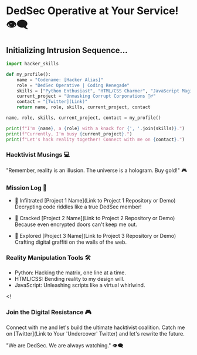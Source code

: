 
# DedSec Operative at Your Service! 👁️‍🗨️

## Initializing Intrusion Sequence...

```python
import hacker_skills

def my_profile():
    name = "Codename: [Hacker Alias]"
    role = "DedSec Operative | Coding Renegade"
    skills = ["Python Enthusiast", "HTML/CSS Charmer", "JavaScript Magician"]
    current_project = "Unmasking Corrupt Corporations 🕵️‍♂️"
    contact = "[Twitter](Link)"
    return name, role, skills, current_project, contact

name, role, skills, current_project, contact = my_profile()

print(f"I'm {name}, a {role} with a knack for {', '.join(skills)}.")
print(f"Currently, I'm busy {current_project}.")
print(f"Let's hack reality together! Connect with me on {contact}.")

```

### Hacktivist Musings 💻
"Remember, reality is an illusion. The universe is a hologram. Buy gold!" 🎮


### Mission Log 📜
- 🚁 Infiltrated [Project 1 Name](Link to Project 1 Repository or Demo)
Decrypting code riddles like a true DedSec member!

- 🔑 Cracked [Project 2 Name](Link to Project 2 Repository or Demo)
Because even encrypted doors can't keep me out.

- 🌆 Explored [Project 3 Name](Link to Project 3 Repository or Demo)
Crafting digital graffiti on the walls of the web.


### Reality Manipulation Tools 🛠️

- Python: Hacking the matrix, one line at a time.
-  HTML/CSS: Bending reality to my design will.
- JavaScript: Unleashing scripts like a virtual whirlwind.

<!
### Join the Digital Resistance 🎮
Connect with me and let's build the ultimate hacktivist coalition. Catch me on [Twitter](Link to Your 'Undercover' Twitter) and let's rewrite the future.

"We are DedSec. We are always watching." 👁️‍🗨️
  
<!--
**sivuyilemene/sivuyilemene** is a ✨ _special_ ✨ repository because its `README.md` (this file) appears on your GitHub profile.

Here are some ideas to get you started:

- 🔭 I’m currently working on ...
- 🌱 I’m currently learning ...
- 👯 I’m looking to collaborate on ...
- 🤔 I’m looking for help with ...
- 💬 Ask me about ...
- 📫 How to reach me: ...
- 😄 Pronouns: ...
- ⚡ Fun fact: ...
-->
